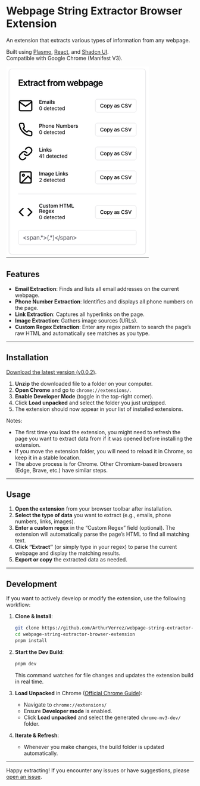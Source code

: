 # Webpage String Extractor Browser Extension

An extension that extracts various types of information from any webpage.

Built using [Plasmo](https://www.plasmo.com/), [React](https://reactjs.org/), and [Shadcn UI](https://ui.shadcn.com/).  
Compatible with Google Chrome (Manifest V3).

![Extension Screenshot](./extension_screenshot.png)

## Features

- **Email Extraction**: Finds and lists all email addresses on the current webpage.
- **Phone Number Extraction**: Identifies and displays all phone numbers on the page.
- **Link Extraction**: Captures all hyperlinks on the page.
- **Image Extraction**: Gathers image sources (URLs).
- **Custom Regex Extraction**: Enter any regex pattern to search the page’s raw HTML and automatically see matches as you type.

---

## Installation

[Download the latest version (v0.0.2)](https://github.com/ArthurVerrez/webpage-string-extractor-browser-extension/releases/download/v0.0.2/webpage-string-extractor-v002.zip).

1. **Unzip** the downloaded file to a folder on your computer.
2. **Open Chrome** and go to `chrome://extensions/`.
3. **Enable Developer Mode** (toggle in the top-right corner).
4. Click **Load unpacked** and select the folder you just unzipped.
5. The extension should now appear in your list of installed extensions.

Notes:

- The first time you load the extension, you might need to refresh the page you want to extract data from if it was opened before installing the extension.
- If you move the extension folder, you will need to reload it in Chrome, so keep it in a stable location.
- The above process is for Chrome. Other Chromium-based browsers (Edge, Brave, etc.) have similar steps.

---

## Usage

1. **Open the extension** from your browser toolbar after installation.
2. **Select the type of data** you want to extract (e.g., emails, phone numbers, links, images).
3. **Enter a custom regex** in the “Custom Regex” field (optional). The extension will automatically parse the page’s HTML to find all matching text.
4. **Click “Extract”** (or simply type in your regex) to parse the current webpage and display the matching results.
5. **Export or copy** the extracted data as needed.

---

## Development

If you want to actively develop or modify the extension, use the following workflow:

1. **Clone & Install**:
   ```bash
   git clone https://github.com/ArthurVerrez/webpage-string-extractor-browser-extension
   cd webpage-string-extractor-browser-extension
   pnpm install
   ```
2. **Start the Dev Build**:

   ```bash
   pnpm dev
   ```

   This command watches for file changes and updates the extension build in real time.

3. **Load Unpacked** in Chrome ([Official Chrome Guide](https://developer.chrome.com/docs/extensions/get-started/tutorial/hello-world#load-unpacked)):

   - Navigate to `chrome://extensions/`
   - Ensure **Developer mode** is enabled.
   - Click **Load unpacked** and select the generated `chrome-mv3-dev/` folder.

4. **Iterate & Refresh**:
   - Whenever you make changes, the build folder is updated automatically.

---

Happy extracting! If you encounter any issues or have suggestions, please [open an issue](https://github.com/ArthurVerrez/webpage-string-extractor-browser-extension/issues).

